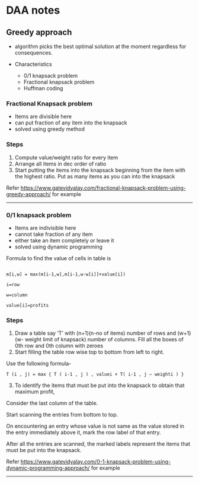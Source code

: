 # DAA notes

## Greedy approach

- algorithm picks the best optimal solution at the moment regardless for consequences.

- Characteristics

    - 0/1 knapsack problem
    - Fractional knapsack problem
    - Huffman coding

### Fractional Knapsack problem

- Items are divisible here
- can put fraction of any item into the knapsack
- solved using greedy method

### Steps

1. Compute value/weight ratio for every item
2. Arrange all items in dec order of ratio
3. Start putting the items into the knapsack beginning from the item with the highest ratio. Put as many items as you can into the knapsack

Refer https://www.gatevidyalay.com/fractional-knapsack-problem-using-greedy-approach/ for example

---

### 0/1 knapsack problem

- Items are indivisible here
- cannot take fraction of any item
- either take an item completely or leave it
- solved using dynamic programming

Formula to find the value of cells in table is 

```

m[i,w] = max(m[i-1,w],m[i-1,w-w[i]]+value[i])

i=row

w=column

value[i]=profits

```

### Steps

1. Draw a table say ‘T’ with (n+1)(n-no of items) number of rows and (w+1) (w- weight limit of knapsack) number of columns. Fill all the boxes of 0th row and 0th column with zeroes
2. Start filling the table row wise top to bottom from left to right.

Use the following formula-

```
T (i , j) = max { T ( i-1 , j ) , valuei + T( i-1 , j – weighti ) }
```

3. To identify the items that must be put into the knapsack to obtain that maximum profit,

Consider the last column of the table.

Start scanning the entries from bottom to top.

On encountering an entry whose value is not same as the value stored in the entry immediately above it, mark the row label of that entry.

After all the entries are scanned, the marked labels represent the items that must be put into the knapsack.

Refer https://www.gatevidyalay.com/0-1-knapsack-problem-using-dynamic-programming-approach/ for example

---

